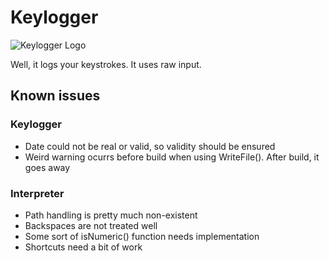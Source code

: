 # Keylogger

![Keylogger Logo](docs/KeyloggerLogo.jpg)

Well, it logs your keystrokes. It uses raw input.

## Known issues

### Keylogger

- Date could not be real or valid, so validity should be ensured
- Weird warning ocurrs before build when using WriteFile(). After build, it goes away

### Interpreter

- Path handling is pretty much non-existent
- Backspaces are not treated well
- Some sort of isNumeric() function needs implementation
- Shortcuts need a bit of work
